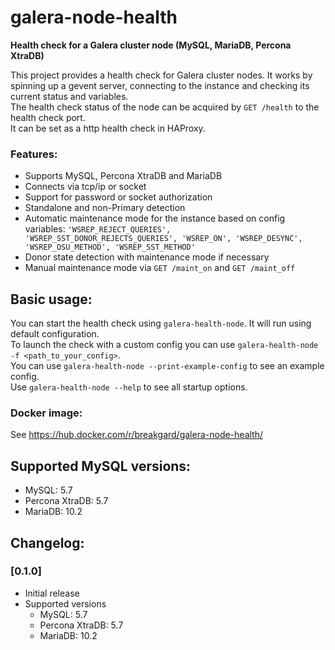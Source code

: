 # galera-node-health

**Health check for a Galera cluster node (MySQL, MariaDB, Percona XtraDB)**

This project provides a health check for Galera cluster nodes.
It works by spinning up a gevent server, connecting to the instance and 
checking its current status and variables.<br />
The health check status of the node can be acquired by `GET /health` to the health check port.<br />
It can be set as a http health check in HAProxy.

### Features:

- Supports MySQL, Percona XtraDB and MariaDB
- Connects via tcp/ip or socket
- Support for password or socket authorization
- Standalone and non-Primary detection
- Automatic maintenance mode for the instance based on config variables:
  `'WSREP_REJECT_QUERIES', 'WSREP_SST_DONOR_REJECTS_QUERIES', 'WSREP_ON', 'WSREP_DESYNC', 'WSREP_OSU_METHOD', 'WSREP_SST_METHOD'`
- Donor state detection with maintenance mode if necessary
- Manual maintenance mode via `GET /maint_on` and `GET /maint_off`

## Basic usage:

You can start the health check using `galera-health-node`. It will run using default configuration. <br />
To launch the check with a custom config you can use `galera-health-node -f <path_to_your_config>`. <br />
You can use `galera-health-node --print-example-config` to see an example config.<br />
Use `galera-health-node --help` to see all startup options.

### Docker image:

See https://hub.docker.com/r/breakgard/galera-node-health/

## Supported MySQL versions:

- MySQL: 5.7
- Percona XtraDB: 5.7
- MariaDB: 10.2

## Changelog:

### [0.1.0]
- Initial release
- Supported versions 
  - MySQL: 5.7
  - Percona XtraDB: 5.7
  - MariaDB: 10.2
